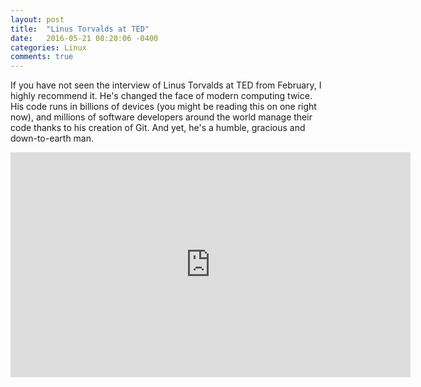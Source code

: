 ```yaml
---
layout: post
title:  "Linus Torvalds at TED"
date:   2016-05-21 08:20:06 -0400
categories: Linux
comments: true
---
```

If you have not seen the interview of Linus Torvalds at TED from February, I
highly recommend it. He's changed the face of modern computing twice. His
code runs in billions of devices (you might be reading this on one right now),
and millions of software developers around the world manage their code thanks
to his creation of Git. And yet, he's a humble, gracious and down-to-earth man.

<iframe src="https://embed-ssl.ted.com/talks/linus_torvalds_the_mind_behind_linux.html" width="640" height="360" frameborder="0" scrolling="no" webkitAllowFullScreen mozallowfullscreen allowFullScreen></iframe>
